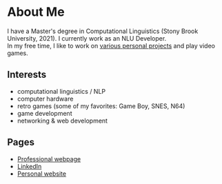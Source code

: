 # About Me

I have a Master's degree in Computational Linguistics (Stony Brook University, 2021). I currently work as an NLU Developer.  
In my free time, I like to work on [various personal projects](https://derekandersen.net/projects) and play video games.

## Interests

- computational linguistics / NLP
- computer hardware
- retro games (some of my favorites: Game Boy, SNES, N64)
- game development
- networking & web development

## Pages

- [Professional webpage](https://dechrissen.github.io/)
- [LinkedIn](https://www.linkedin.com/in/derekcandersen/)
- [Personal website](https://www.derekandersen.net/) 
